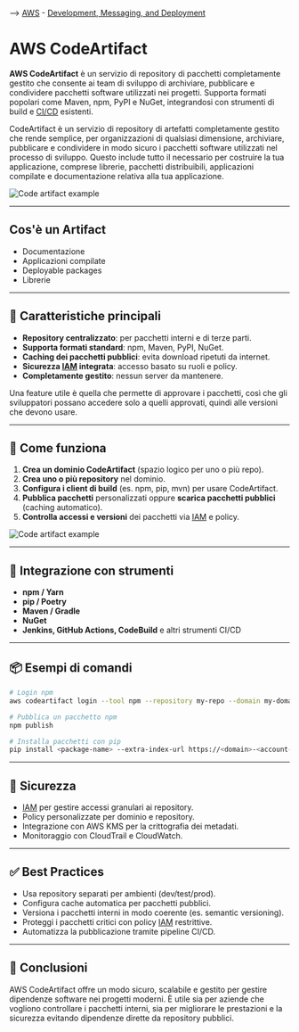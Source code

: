 --> [AWS](AWS.md)  -  [Development, Messaging, and Deployment](Development-Messaging-and-Deployment.md)
# AWS CodeArtifact

**AWS CodeArtifact** è un servizio di repository di pacchetti completamente gestito che consente ai team di sviluppo di archiviare, pubblicare e condividere pacchetti software utilizzati nei progetti. Supporta formati popolari come Maven, npm, PyPI e NuGet, integrandosi con strumenti di build e [CI/CD](CI-e-CD.md) esistenti.

CodeArtifact è un servizio di repository di artefatti completamente gestito che rende semplice, per organizzazioni di qualsiasi dimensione, archiviare, pubblicare e condividere in modo sicuro i pacchetti software utilizzati nel processo di sviluppo. Questo include tutto il necessario per costruire la tua applicazione, comprese librerie, pacchetti distribuibili, applicazioni compilate e documentazione relativa alla tua applicazione.

![Code artifact example](codeartifact-simple.png)

---

## Cos'è un Artifact

- Documentazione  
- Applicazioni compilate  
- Deployable packages  
- Librerie  

---

## 🧩 Caratteristiche principali

- **Repository centralizzato**: per pacchetti interni e di terze parti.
- **Supporta formati standard**: npm, Maven, PyPI, NuGet.
- **Caching dei pacchetti pubblici**: evita download ripetuti da internet.
- **Sicurezza [IAM](AWS-IAM.md) integrata**: accesso basato su ruoli e policy.
- **Completamente gestito**: nessun server da mantenere.

Una feature utile è quella che permette di approvare i pacchetti, così che gli sviluppatori possano accedere solo a quelli approvati, quindi alle versioni che devono usare.

---

## 🚀 Come funziona

1. **Crea un dominio CodeArtifact** (spazio logico per uno o più repo).
2. **Crea uno o più repository** nel dominio.
3. **Configura i client di build** (es. npm, pip, mvn) per usare CodeArtifact.
4. **Pubblica pacchetti** personalizzati oppure **scarica pacchetti pubblici** (caching automatico).
5. **Controlla accessi e versioni** dei pacchetti via [IAM](AWS-IAM.md) e policy.

![Code artifact example](code-artifact.png)

---

## 🔄 Integrazione con strumenti

- **npm / Yarn**
- **pip / Poetry**
- **Maven / Gradle**
- **NuGet**
- **Jenkins, GitHub Actions, CodeBuild** e altri strumenti CI/CD

---

## 📦 Esempi di comandi

```bash
# Login npm
aws codeartifact login --tool npm --repository my-repo --domain my-domain --domain-owner <account-id>

# Pubblica un pacchetto npm
npm publish

# Installa pacchetti con pip
pip install <package-name> --extra-index-url https://<domain>-<account-id>.d.codeartifact.<region>.amazonaws.com/pypi/<repo>/simple/
```

---

## 🔐 Sicurezza

- [IAM](AWS-IAM.md) per gestire accessi granulari ai repository.
- Policy personalizzate per dominio e repository.
- Integrazione con AWS KMS per la crittografia dei metadati.
- Monitoraggio con CloudTrail e CloudWatch.

---

## ✅ Best Practices

- Usa repository separati per ambienti (dev/test/prod).
- Configura cache automatica per pacchetti pubblici.
- Versiona i pacchetti interni in modo coerente (es. semantic versioning).
- Proteggi i pacchetti critici con policy [IAM](AWS-IAM.md) restrittive.
- Automatizza la pubblicazione tramite pipeline CI/CD.

---

## 📌 Conclusioni

AWS CodeArtifact offre un modo sicuro, scalabile e gestito per gestire dipendenze software nei progetti moderni. È utile sia per aziende che vogliono controllare i pacchetti interni, sia per migliorare le prestazioni e la sicurezza evitando dipendenze dirette da repository pubblici.
